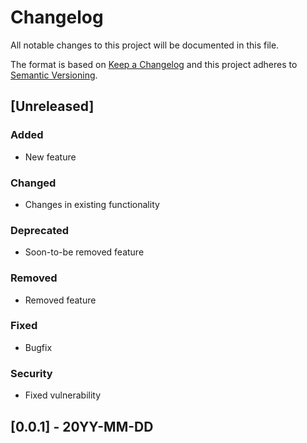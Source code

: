 # Changelog

All notable changes to this project will be documented in this file.

The format is based on [Keep a Changelog](http://keepachangelog.com/en/1.0.0/)
and this project adheres to [Semantic Versioning](http://semver.org/spec/v2.0.0.html).

## [Unreleased]
### Added
- New feature

### Changed
- Changes in existing functionality

### Deprecated
- Soon-to-be removed feature

### Removed
- Removed feature

### Fixed
- Bugfix

### Security
- Fixed vulnerability

## [0.0.1] - 20YY-MM-DD